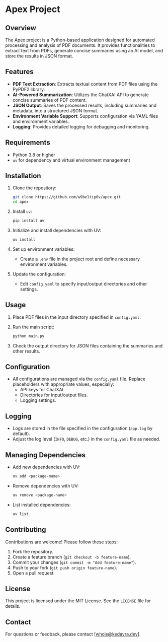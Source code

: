 # Apex Project

## Overview

The Apex project is a Python-based application designed for automated processing and analysis of PDF documents. 
It provides functionalities to extract text from PDFs, generate concise summaries using an AI model, and store the results in JSON format.

## Features

- **PDF Text Extraction**: Extracts textual content from PDF files using the PyPDF2 library.
- **AI-Powered Summarization**: Utilizes the ChatXAI API to generate concise summaries of PDF content.
- **JSON Output**: Saves the processed results, including summaries and metadata, into a structured JSON format.
- **Environment Variable Support**: Supports configuration via YAML files and environment variables.
- **Logging**: Provides detailed logging for debugging and monitoring.

## Requirements

- Python 3.8 or higher
- `uv` for dependency and virtual environment management

## Installation

1. Clone the repository:

   ```bash
   git clone https://github.com/w9be1tip0v/apex.git
   cd apex
   ```

2. Install `uv`:

   ```bash
   pip install uv
   ```

3. Initialize and install dependencies with UV:

   ```bash
   uv install
   ```

4. Set up environment variables:
   - Create a `.env` file in the project root and define necessary environment variables.

5. Update the configuration:
   - Edit `config.yaml` to specify input/output directories and other settings.

## Usage

1. Place PDF files in the input directory specified in `config.yaml`.

2. Run the main script:

   ```bash
   python main.py
   ```

3. Check the output directory for JSON files containing the summaries and other results.

## Configuration

- All configurations are managed via the `config.yaml` file. Replace placeholders with appropriate values, especially:
  - API keys for ChatXAI.
  - Directories for input/output files.
  - Logging settings.

## Logging

- Logs are stored in the file specified in the configuration (`app.log` by default).
- Adjust the log level (`INFO`, `DEBUG`, etc.) in the `config.yaml` file as needed.

## Managing Dependencies

- Add new dependencies with UV:

  ```bash
  uv add <package-name>
  ```

- Remove dependencies with UV:

  ```bash
  uv remove <package-name>
  ```

- List installed dependencies:

  ```bash
  uv list
  ```

## Contributing

Contributions are welcome! Please follow these steps:

1. Fork the repository.
2. Create a feature branch (`git checkout -b feature-name`).
3. Commit your changes (`git commit -m "Add feature-name"`).
4. Push to your fork (`git push origin feature-name`).
5. Open a pull request.

## License

This project is licensed under the MIT License. See the `LICENSE` file for details.

## Contact

For questions or feedback, please contact [whois@kedavra.dev].
